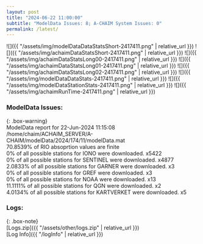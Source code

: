 ```yaml
---
layout: post
title: "2024-06-22 11:00:00"
subtitle: "ModelData Issues: 8; A-CHAIM System Issues: 0"
permalink: /latest/
---
```


![]({{ "/assets/img/modelDataDataStatsShort-2417411.png" | relative_url }})
![]({{ "/assets/img/achaimDataStatsShort-2417411.png" | relative_url }})
![]({{ "/assets/img/achaimDataStatsLong00-2417411.png" | relative_url }})
![]({{ "/assets/img/achaimDataStatsLong01-2417411.png" | relative_url }})
![]({{ "/assets/img/achaimDataStatsLong02-2417411.png" | relative_url }})
![]({{ "/assets/img/modelDataDataStats-2417411.png" | relative_url }})
![]({{ "/assets/img/modelDataStationStats-2417411.png" | relative_url }})
![]({{ "/assets/img/achaimRunTime-2417411.png" | relative_url }})


### ModelData Issues:  
  
{: .box-warning}  
 ModelData report for 22-Jun-2024 11:15:08   
 /home/chaim/ACHAIM_SERVER/A-CHAIM/modelData/2024/174/11/modelData.mat   
 70.8539% of RIO absoprtion values are finite   
 0% of all possible stations for IONO were downloaded. x5422   
 0% of all possible stations for SENTINEL were downloaded. x4877   
 2.0833% of all possible stations for GARNER were downloaded. x3   
 0% of all possible stations for GREF were downloaded. x3   
 0% of all possible stations for NOAA were downloaded. x13   
 11.1111% of all possible stations for QGN were downloaded. x2   
 4.0134% of all possible stations for KARTVERKET were downloaded. x5   
  


### Logs:  
  
{: .box-note}  
[Logs.zip]({{ "/assets/other/logs.zip" | relative_url }})  
[Log Info]({{ "/logInfo" | relative_url }})  
